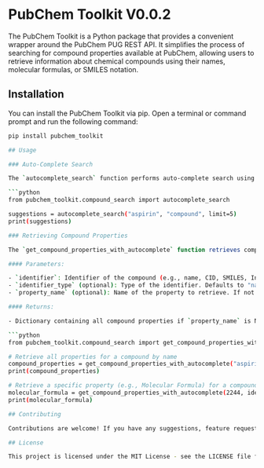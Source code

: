 # PubChem Toolkit V0.0.2

The PubChem Toolkit is a Python package that provides a convenient wrapper around the PubChem PUG REST API. It simplifies the process of searching for compound properties available at PubChem, allowing users to retrieve information about chemical compounds using their names, molecular formulas, or SMILES notation.

## Installation

You can install the PubChem Toolkit via pip. Open a terminal or command prompt and run the following command:

```bash
pip install pubchem_toolkit

## Usage

### Auto-Complete Search

The `autocomplete_search` function performs auto-complete search using the PubChem REST auto-complete API. It takes three parameters: `query`, `dictionary`, and `limit`.

```python
from pubchem_toolkit.compound_search import autocomplete_search

suggestions = autocomplete_search("aspirin", "compound", limit=5)
print(suggestions)

### Retrieving Compound Properties

The `get_compound_properties_with_autocomplete` function retrieves compound properties or a specific compound property from the PubChem API based on the compound identifier. It first performs an auto-complete search to get a suggested compound name based on the input identifier.

#### Parameters:

- `identifier`: Identifier of the compound (e.g., name, CID, SMILES, InChI, SDF, InChIKey, formula).
- `identifier_type` (optional): Type of the identifier. Defaults to "name".
- `property_name` (optional): Name of the property to retrieve. If not provided, all properties are returned.

#### Returns:

- Dictionary containing all compound properties if `property_name` is None, or value of the specified compound property.

```python
from pubchem_toolkit.compound_search import get_compound_properties_with_autocomplete

# Retrieve all properties for a compound by name
compound_properties = get_compound_properties_with_autocomplete("aspirin")
print(compound_properties)

# Retrieve a specific property (e.g., Molecular Formula) for a compound by CID
molecular_formula = get_compound_properties_with_autocomplete(2244, identifier_type="cid", property_name="MolecularFormula")
print(molecular_formula)

## Contributing

Contributions are welcome! If you have any suggestions, feature requests, or bug reports, please open an issue on GitHub or submit a pull request.

## License

This project is licensed under the MIT License - see the LICENSE file for details.
